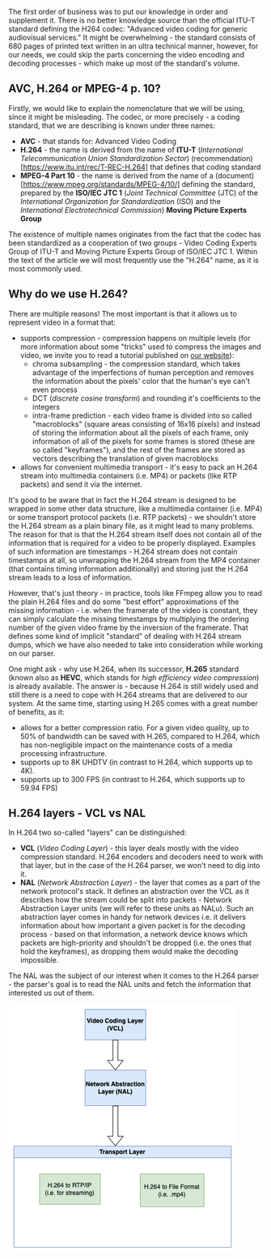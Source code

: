 The first order of business was to put our knowledge in order and supplement it. There is no better knowledge source than the official ITU-T standard defining the H264 codec: "Advanced video coding for generic audiovisual services."
It might be overwhelming - the standard consists of 680 pages of printed text written in an ultra technical manner, however, for our needs, we could skip the parts concerning the video encoding and decoding processes - which make up most of the standard's volume.

## AVC, H.264 or MPEG-4 p. 10?
Firstly, we would like to explain the nomenclature that we will be using, since it might be misleading.
The codec, or more precisely - a coding standard, that we are describing is known under three names:
* **AVC**  - that stands for: Advanced Video Coding
* **H.264** - the name is derived from the name of **ITU-T** (*International Telecommunication Union  Standardization Sector*) (recommendation)[https://www.itu.int/rec/T-REC-H.264] that defines that coding standard 
* **MPEG-4 Part 10** - the name is derived from the name of a (document)[https://www.mpeg.org/standards/MPEG-4/10/] defining the standard, prepared by the **ISO/IEC JTC 1** (*Joint Technical Committee* (JTC) of the *International Organization for Standardization* (ISO) and the *International Electrotechnical Commission*) **Moving Picture Experts Group**

The existence of multiple names originates from the fact that the codec has been standardized as a cooperation of two groups - Video Coding Experts Group of ITU-T and Moving Picture Experts Group of ISO/IEC JTC 1. Within the text of the article we will most frequently use the "H.264" name, as it is most commonly used. 

## Why do we use H.264?
There are multiple reasons! The most important is that it allows us to represent video in a format that:
* supports compression - compression happens on multiple levels (for more information about some "tricks" used to compress the images and video, we invite you to read a tutorial published on [our website](https://membrane.stream/learn/digital_video_introduction)):
    * chroma subsampling - the compression standard, which takes advantage of the imperfections of human perception and removes the information about the  pixels' color that the human's eye can't even process
    * DCT (*discrete cosine transform*) and rounding it's coefficients to the integers
    * intra-frame prediction - each video frame is divided into so called "macroblocks" (square areas consisting of 16x16 pixels) and instead of storing the information about all the pixels of each frame, only information of all of the pixels for some frames is stored (these are so called "keyframes"), and the rest of the frames are stored as vectors describing the translation of given macroblocks
* allows for convenient multimedia transport - it's easy to pack an H.264 stream into multimedia containers (i.e. MP4) or packets (like RTP packets) and send it via the internet.
 
It's good to be aware that in fact the H.264 stream is designed to be wrapped in some other data structure, like a multimedia container (i.e. MP4) or some transport protocol packets (i.e. RTP packets) - we shouldn't store the H.264 stream as a plain binary file, as it might lead to many problems. The reason for that is that the H.264 stream itself does not contain all of the information that is required for a video to be properly displayed. Examples of such information are timestamps - H.264 stream does not contain timestamps at all, so unwrapping the H.264 stream from the MP4 container (that contains timing information additionally) and storing just the H.264 stream leads to a loss of information.

However, that's just theory - in practice, tools like FFmpeg allow you to read the plain H.264 files and do some "best effort" approximations of the missing information - i.e. when the framerate of the video is constant, they can simply calculate the missing timestamps by multiplying the ordering number of the given video frame by the inversion of the framerate.
That defines some kind of implicit "standard" of dealing with H.264 stream dumps, which we have also needed to take into consideration while working on our parser.

One might ask - why use H.264, when its successor, **H.265** standard (known also as **HEVC**, which stands for *high efficiency video compression*) is already available. The answer is - because H.264 is still widely used and still there is a need to cope with H.264 streams that are delivered to our system. At the same time, starting using H.265 comes with a great number of benefits, as it:
* allows for a better compression ratio. For a given video quality, up to 50% of bandwidth can be saved with H.265, compared to H.264, which has non-negligible impact on the maintenance costs of a media processing infrastructure.
* supports up to 8K UHDTV (in contrast to H.264, which supports up to 4K).
* supports up to 300 FPS (in contrast to H.264, which supports up to 59.94 FPS)

## H.264 layers - VCL vs NAL

In H.264 two so-called "layers" can be distinguished:
* **VCL** (*Video Coding Layer*) - this layer deals mostly with the video compression standard. H.264 encoders and decoders need to work with that layer, but in the case of the H.264 parser, we won't need to dig into it. 
* **NAL** (*Network Abstraction Layer*) - the layer that comes as a part of the network protocol's stack. It defines an abstraction over the VCL as it describes how the stream could be split into packets - Network Abstraction Layer units (we will refer to these units as NALu). Such an abstraction layer comes in handy for network devices i.e. it delivers information about how important a given packet is for the decoding process - based on that information, a network device knows which packets are high-priority and shouldn't be dropped (i.e. the ones that hold the keyframes), as dropping them would make the decoding impossible. 

The NAL was the subject of our interest when it comes to the H.264 parser - the parser's goal is to read the NAL units and fetch the information that interested us out of them.


![VCL vs NAL scheme](assets/images/VCL_vs_NAL.png)
<br>